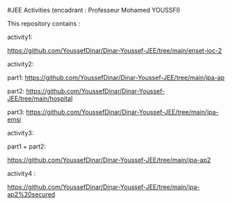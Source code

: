 #JEE Activities (encadrant : Professeur Mohamed YOUSSFI)

This repository contains :


activity1:

https://github.com/YoussefDinar/Dinar-Youssef-JEE/tree/main/enset-ioc-2



activity2:

part1:
https://github.com/YoussefDinar/Dinar-Youssef-JEE/tree/main/jpa-ap

part2:
https://github.com/YoussefDinar/Dinar-Youssef-JEE/tree/main/hospital

part3:
https://github.com/YoussefDinar/Dinar-Youssef-JEE/tree/main/jpa-emsi


activity3:

part1 + part2: 

https://github.com/YoussefDinar/Dinar-Youssef-JEE/tree/main/jpa-ap2


activity4 :

https://github.com/YoussefDinar/Dinar-Youssef-JEE/tree/main/jpa-ap2%20secured
